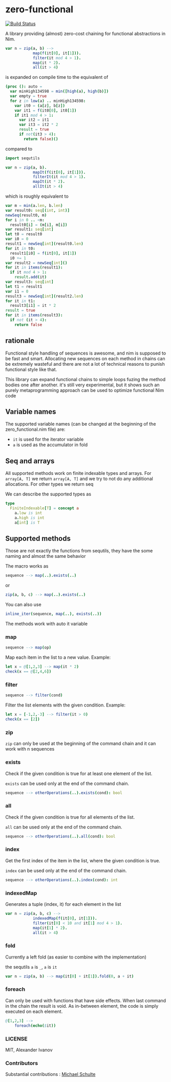 # zero-functional

[![Build Status](https://travis-ci.org/alehander42/zero-functional.svg?branch=master)](https://travis-ci.org/alehander42/zero-functional)

A library providing (almost) zero-cost chaining for functional abstractions in Nim.

```nim
var n = zip(a, b) -->
            map(f(it[0], it[1])).
            filter(it mod 4 > 1).
            map(it * 2).
            all(it > 4)
```

is expanded on compile time to the equivalent of

```nim
(proc (): auto =
  var minHigh134598 = min([high(a), high(b)])
  var empty = true
  for z in low(a) .. minHigh134598:
    var it0 = (a[z], b[z])
    var it1 = f(it0[0], it0[1])
    if it1 mod 4 > 1:
      var it2 = it1
      var it3 = it2 * 2
      result = true
      if not(it3 > 4):
        return false)()
```

compared to 

```nim
import sequtils

var n = zip(a, b).
            mapIt(f(it[0], it[1])).
            filterIt(it mod 4 > 1).
            mapIt(it * 2).
            allIt(it > 4)
```

which is roughly equivalent to

```nim
var m = min(a.len, b.len)
var result0: seq[(int, int)]
newSeq(result0, m)
for i in 0 .. <m:
  result0[i] = (m[i], m[i])
var result1: seq[int]
let t0 = result0
var i0 = 0
result1 = newSeq[int](result0.len)
for it in t0:
  result1[i0] = f(it[0], it[1])
  i0 += 1
var result2 = newSeq[int]()
for it in items(result1):
  if it mod 4 > 1:
    result.add(it)
var result3: seq[int]
let t1 = result1
var i1 = 0
result3 = newSeq[int](result2.len)
for it in t1:
  result3[i1] = it * 2
result = true
for it in items(result3):
  if not (it > 4):
    return false
```

## rationale

Functional style handling of sequences is awesome, and nim is supposed to be fast and smart.
Allocating new sequences on each method in chains can be extremely wasteful and there are not a lot
of technical reasons to punish functional style like that.

This library can expand functional chains to simple loops fuzing the method bodies one after another.
it's still very experimental, but it shows such an purely metaprogramming approach can be used to optimize functional Nim code

## Variable names

The supported variable names (can be changed at the beginning of the zero_functional.nim file) are:

* `it` is used for the iterator variable
* `a` is used as the accumulator in fold


## Seq and arrays

All supported methods work on finite indexable types and arrays.
For `array[A, T]` we return `array[A, T]` and we try to not do any additional allocations.
For other types we return seq

We can describe the supported types as

```nim
type
  FiniteIndexable[T] = concept a
    a.low is int
    a.high is int
    a[int] is T
```

## Supported methods

Those are not exactly the functions from sequtils, they have the some naming and almost the same behavior

The macro works as

```nim
sequence --> map(..).exists(..)
```

or 

```nim
zip(a, b, c) --> map(..).exists(..)
```

You can also use 

```nim
inline_iter(sequence, map(..), exists(..))
```

The methods work with auto it variable

### map

```nim
sequence --> map(op)
```
Map each item in the list to a new value.
Example:
```nim
let x = @[1,2,3] --> map(it * 2)
check(x == @[2,4,6])
```

### filter

```nim
sequence --> filter(cond)
```
Filter the list elements with the given condition.
Example:
```nim
let x = [-1,2,-3] --> filter(it > 0)
check(x == [2])
```

### zip

`zip` can only be used at the beginning of the command chain and it can work with n sequences

### exists

Check if the given condition is true for at least one element of the list.

`exists` can be used only at the end of the command chain.

```nim
sequence --> otherOperations(..).exists(cond): bool
```

### all

Check if the given condition is true for all elements of the list.

`all` can be used only at the end of the command chain.

```nim
sequence --> otherOperations(..).all(cond): bool
```

### index

Get the first index of the item in the list, where the given condition is true.

`index` can be used only at the end of the command chain.

```nim
sequence --> otherOperations(..).index(cond): int
```


### indexedMap

Generates a tuple (index, it) for each element in the list

```nim
var n = zip(a, b, c) -->
            indexedMap(f(it[0], it[1])).
            filter(it[0] < 10 and it[1] mod 4 > 1).
            map(it[1] * 2).
            all(it > 4)
```

### fold

Currently a left fold (as easier to combine with the implementation)

the sequtils `a` is `_`, `a` is `it`

```nim
var n = zip(a, b) --> map(it[0] + it[1]).fold(0, a + it)
```

### foreach

Can only be used with functions that have side effects.
When last command in the chain the result is void. 
As in-between element, the code is simply executed on each element. 

```nim
@[1,2,3] --> 
    foreach(echo($it))
```

### LICENSE

MIT, Alexander Ivanov

### Contributors

Substantial contributions : [Michael Schulte](https://github.com/michael72)
